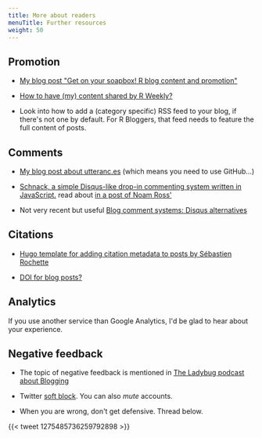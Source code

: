 ```yaml
---
title: More about readers
menuTitle: Further resources
weight: 50
---
```


## Promotion

* [My blog post "Get on your soapbox! R blog content and promotion"](https://masalmon.eu/2018/07/16/soapbox/)

* [How to have (my) content shared by R Weekly?](https://github.com/rweekly/rweekly.org#how-to-have-my-content-shared-by-r-weekly)

* Look into how to add a (category specific) RSS feed to your blog, if there's not one by default. For R Bloggers, that feed needs to feature the full content of posts.

## Comments

* [My blog post about utteranc.es](https://masalmon.eu/2019/10/02/disqus/) (which means you need to use GitHub...)

* [Schnack, a simple Disqus-like drop-in commenting system written in JavaScript.](https://github.com/schn4ck/schnack) read about [in a post of Noam Ross'](https://www.noamross.net/2019/08/09/a-new-website/)

* Not very recent but useful [ Blog comment systems: Disqus alternatives](https://fedidat.com/530-blog-comments/)


## Citations

* [Hugo template for adding citation metadata to posts by Sébastien Rochette](https://github.com/statnmap/hugo-statnmap-theme/blob/3e2a54a9836fdd65779865e91058ba304b628336/layouts/partials/citation.html)

* [DOI for blog posts?](https://blog.datacite.org/schema-org-register-dois/)

## Analytics

If you use another service than Google Analytics, I'd be glad to hear about your experience.

## Negative feedback

* The topic of negative feedback is mentioned in [The Ladybug podcast about Blogging](https://www.ladybug.dev/episodes/blogging-101?rq=blogging)

* Twitter [soft block](https://www.urbandictionary.com/define.php?term=Soft%20Block). You can also _mute_ accounts.

* When you are wrong, don't get defensive. Thread below.

{{< tweet 1275485736259792898 >}}
